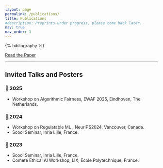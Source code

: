 ```yaml
---
layout: page
permalink: /publications/
title: Publications
#description: Preprints under progress, please come back later.
nav: true
nav_order: 1
---
```


<!-- _pages/publications.md -->
<div class="publications">

  {% bibliography %}

  <!-- Replace the download link with the direct link to the paper -->
  <p><a href="https://arxiv.org/abs/2410.08111" target="_blank">Read the Paper</a></p>

</div>

---

## Invited Talks and Posters

### 🔹 2025

-  Workshop on Algorithmic Fairness, EWAF 2025, Eindhoven, The Netherlands.

### 🔹 2024

-  Workshop on Regulatable ML , NeurIPS2024, Vancouver, Canada.
-  Scool Seminar, Inria Lille, France.

### 🔹 2023

-  Scool Seminar, Inria Lille, France.
-  Comete Ethical AI Workshop, LIX, Ecole Polytechnique, France. 


